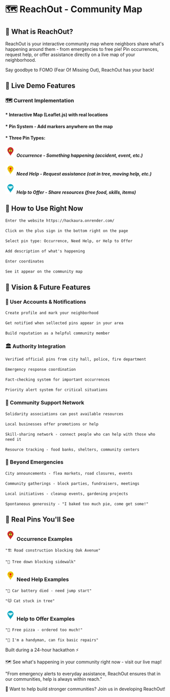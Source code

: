 # 🗺️ ReachOut - Community Map
## 🌟 What is ReachOut?

ReachOut is your interactive community map where neighbors share what's happening around them - from emergencies to free pie! Pin occurrences, request help, or offer assistance directly on a live map of your neighborhood. 

Say goodbye to FOMO (Fear Of Missing Out), ReachOut has your back!
## 🎯 Live Demo Features
### 🗺️ Current Implementation

#### * Interactive Map (Leaflet.js) with real locations

#### * Pin System - Add markers anywhere on the map

#### * Three Pin Types:

 ##### ![pin](./front/pin-warning.png) Occurrence - Something happening (accident, event, etc.)

 ##### ![pin](./front/pin-SOS.png) Need Help - Request assistance (cat in tree, moving help, etc.)

 ##### ![pin](./front/pin-help.png) Help to Offer - Share resources (free food, skills, items)

## 📍 How to Use Right Now

	Enter the website https://hackaura.onrender.com/

    Click on the plus sign in the bottom right on the page

    Select pin type: Occurrence, Need Help, or Help to Offer

    Add description of what's happening

    Enter coordinates

    See it appear on the community map

## 🚀 Vision & Future Features
### 👤 User Accounts & Notifications

    Create profile and mark your neighborhood

    Get notified when sellected pins appear in your area

    Build reputation as a helpful community member

### 🏛️ Authority Integration

    Verified official pins from city hall, police, fire department

    Emergency response coordination

    Fact-checking system for important occurrences

    Priority alert system for critical situations

### 🤝 Community Support Network

    Solidarity associations can post available resources

    Local businesses offer promotions or help

    Skill-sharing network - connect people who can help with those who need it

    Resource tracking - food banks, shelters, community centers

### 🎉 Beyond Emergencies

    City announcements - flea markets, road closures, events

    Community gatherings - block parties, fundraisers, meetings

    Local initiatives - cleanup events, gardening projects

    Spontaneous generosity - "I baked too much pie, come get some!"

## 🎯 Real Pins You'll See

### ![pin](./front/pin-warning.png) Occurrence Examples

    "🏗️ Road construction blocking Oak Avenue"

    "🌳 Tree down blocking sidewalk"

### ![pin](./front/pin-SOS.png) Need Help Examples

    "🚗 Car battery died - need jump start"

    "🐱 Cat stuck in tree"

### ![pin](./front/pin-help.png) Help to Offer Examples

    "🍕 Free pizza - ordered too much!"

    "🔧 I'm a handyman, can fix basic repairs"


 Built during a 24-hour hackathon ⚡

🗺️ See what's happening in your community right now - visit our live map!

"From emergency alerts to everyday assistance, ReachOut ensures that in our communities, help is always within reach."

🤝 Want to help build stronger communities? Join us in developing ReachOut!